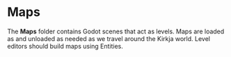 # Maps
The **Maps** folder contains Godot scenes that act as levels. Maps are loaded as and unloaded as needed as we travel around the Kirkja world. Level editors should build maps using Entities.
